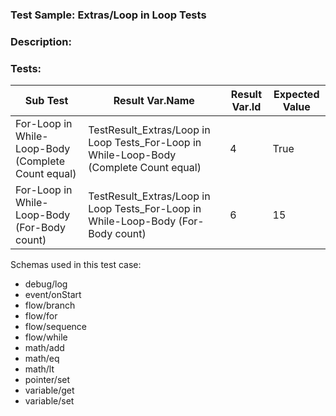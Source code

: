 ### **Test Sample:** Extras/Loop in Loop Tests
### **Description:** 

### Tests:
| Sub Test | Result Var.Name | Result Var.Id | Expected Value
| ----------- | ----------- | ----------- |----------- |
| For-Loop in While-Loop-Body (Complete Count equal) | TestResult_Extras/Loop in Loop Tests_For-Loop in While-Loop-Body (Complete Count equal) | 4 | True
| For-Loop in While-Loop-Body (For-Body count) | TestResult_Extras/Loop in Loop Tests_For-Loop in While-Loop-Body (For-Body count) | 6 | 15

Schemas used in this test case:
- debug/log
- event/onStart
- flow/branch
- flow/for
- flow/sequence
- flow/while
- math/add
- math/eq
- math/lt
- pointer/set
- variable/get
- variable/set
